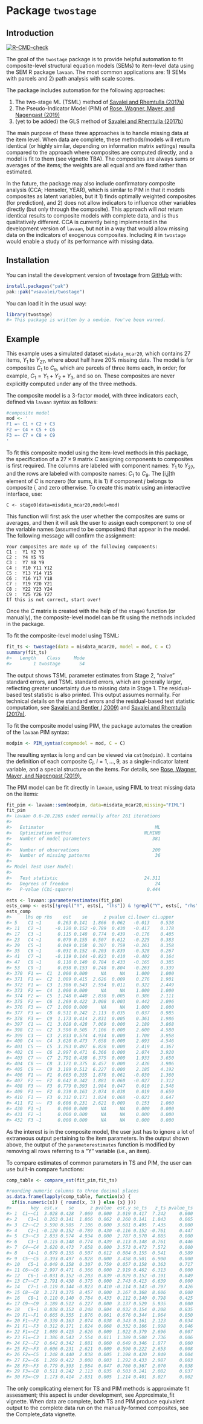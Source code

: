 
<!-- README.md is generated from README.Rmd. Please edit that file -->
<!-- Render `README.Rmd` regularly to keep `README.md` up-to-date, via
`devtools::build_readme()` -->

# Package `twostage`

## Introduction

<!-- badges: start -->

[![R-CMD-check](https://github.com/vsavalei/twostage/actions/workflows/R-CMD-check.yaml/badge.svg)](https://github.com/vsavalei/twostage/actions/workflows/R-CMD-check.yaml)
<!-- badges: end -->

The goal of the `twostage` package is to provide helpful automation to
fit composite-level structural equation models (SEMs) to item-level data
using the SEM R package `lavaan`. The most common applications are: 1)
SEMs with parcels and 2) path analysis with scale scores.

The package includes automation for the following approaches:

1)  The two-stage ML (TSML) method of [Savalei and Rhemtulla
    (2017a)](https://journals.sagepub.com/doi/full/10.3102/1076998617694880)
2)  The Pseudo-Indicator Model (PIM) of [Rose, Wagner, Mayer, and
    Nagengast
    (2019)](https://online.ucpress.edu/collabra/article/5/1/9/112958/Model-Based-Manifest-and-Latent-Composite-Scores)
3)  (yet to be added) the GLS method of [Savalei and Rhemtulla
    (2017b)](https://www.frontiersin.org/journals/psychology/articles/10.3389/fpsyg.2017.00767/full)

The main purpose of these three approaches is to handle missing data at
the item level. When data are complete, these methods/models will return
identical (or highly similar, depending on information matrix settings)
results compared to the approach where composites are computed directly,
and a model is fit to them (see vignette TBA). The composites are always
sums or averages of the items; the weights are all equal and are fixed
rather than estimated.

In the future, the package may also include confirmatory composite
analysis (CCA; Henseler, YEAR), which is similar to PIM in that it
models composites as latent variables, but it 1) finds optimally
weighted composites (for prediction), and 2) does not allow indicators
to influence other variables directly (but only through the composite).
This approach will *not* return identical results to composite models
with complete data, and is thus qualitatively different. CCA is
currently being implemented in the development version of `lavaan`, but
not in a way that would allow missing data on the indicators of
exogenous composites. Including it in `twostage` would enable a study of
its performance with missing data.

## Installation

You can install the development version of twostage from
[GitHub](https://github.com/) with:

``` r
install.packages("pak")
pak::pak("vsavalei/twostage")
```

You can load it in the usual way:

``` r
library(twostage) 
#> This package is written by a newbie. You've been warned.
```

<!-- too large? hard to illustrate PIM -->

## Example

This example uses a simulated dataset `misdata_mcar20`, which contains
27 items, $Y_1$ to $Y_{27}$, where about half have 20% missing data. The
model is for composites $C_1$ to $C_9$, which are parcels of three items
each, in order; for example, $C_1 = Y_1 + Y_2 + Y_3$, and so on. These
composites are never explicitly computed under any of the three methods.

The composite model is a 3-factor model, with three indicators each,
defined via `lavaan` syntax as follows:

``` r
#composite model
mod <- '
F1 =~ C1 + C2 + C3
F2 =~ C4 + C5 + C6
F3 =~ C7 + C8 + C9
'
```

To fit this composite model using the item-level methods in this
package, the specification of a $27 \times 9$ matrix $C$ assigning
components to composites is first required. The columns are labeled with
component names: $Y_1$ to $Y_{27}$, and the rows are labeled with
composite names: $C_1$ to $C_9$. The \[i,j\]th element of $C$ is nonzero
(for sums, it is 1) if component $j$ belongs to composite $i$, and zero
otherwise. To create this matrix using an interactive interface, use:

    C <- stage0(data=misdata_mcar20,model=mod)

This function will first ask the user whether the composites are sums or
averages, and then it will ask the user to assign each component to one
of the variable names (assumed to be composites) that appear in the
model. The following message will confirm the assignment:

    Your composites are made up of the following components: 
    C1 :  Y1 Y2 Y3 
    C2 :  Y4 Y5 Y6 
    C3 :  Y7 Y8 Y9 
    C4 :  Y10 Y11 Y12 
    C5 :  Y13 Y14 Y15 
    C6 :  Y16 Y17 Y18 
    C7 :  Y19 Y20 Y21 
    C8 :  Y22 Y23 Y24 
    C9 :  Y25 Y26 Y27 
    If this is not correct, start over! 

Once the $C$ matrix is created with the help of the `stage0` function
(or manually), the composite-level model can be fit using the methods
included in the package.

To fit the composite-level model using TSML:

``` r
fit_ts <- twostage(data = misdata_mcar20, model = mod, C = C)
summary(fit_ts)
#>   Length    Class     Mode 
#>        1 twostage       S4
```

The output shows TSML parameter estimates from Stage 2, “naive” standard
errors, and TSML standard errors, which are generally larger, reflecting
greater uncertainty due to missing data in Stage 1. The residual-based
test statistic is also printed. This output assumes normality. For
technical details on the standard errors and the residual-based test
statistic computation, see [Savalei and Bentler (
2009)](https://www.tandfonline.com/doi/full/10.1080/10705510903008238)
and [Savalei and Rhemtulla
(2017a)](https://journals.sagepub.com/doi/full/10.3102/1076998617694880).

To fit the composite model using PIM, the package automates the creation
of the `lavaan` PIM syntax:

``` r
modpim <- PIM_syntax(compmodel = mod, C = C)
```

The resulting syntax is long and can be viewed via `cat(modpim)`. It
contains the definition of each composite $C_i$, $i=1,\ldots,9$, as a
single-indicator latent variable, and a special structure on the items.
For details, see [Rose, Wagner, Mayer, and Nagengast
(2019).](https://online.ucpress.edu/collabra/article/5/1/9/112958/Model-Based-Manifest-and-Latent-Composite-Scores)

The PIM model can be fit directly in `lavaan`, using FIML to treat
missing data on the items:

``` r
fit_pim <- lavaan::sem(modpim, data=misdata_mcar20,missing="FIML")
fit_pim
#> lavaan 0.6-20.2265 ended normally after 261 iterations
#> 
#>   Estimator                                         ML
#>   Optimization method                           NLMINB
#>   Number of model parameters                       381
#> 
#>   Number of observations                           200
#>   Number of missing patterns                        36
#> 
#> Model Test User Model:
#>                                                       
#>   Test statistic                                24.311
#>   Degrees of freedom                                24
#>   P-value (Chi-square)                           0.444

ests <- lavaan::parameterestimates(fit_pim)
ests_comp <- ests[!grepl("Y", ests[, "lhs"]) & !grepl("Y", ests[, "rhs"]), ]
ests_comp
#>     lhs op rhs    est    se      z pvalue ci.lower ci.upper
#> 5    C1 ~1      0.263 0.141  1.866  0.062   -0.013    0.538
#> 11   C2 ~1     -0.120 0.152 -0.789  0.430   -0.417    0.178
#> 17   C3 ~1      0.115 0.148  0.774  0.439   -0.176    0.405
#> 23   C4 ~1      0.079 0.155  0.507  0.612   -0.225    0.383
#> 29   C5 ~1      0.049 0.158  0.307  0.759   -0.261    0.358
#> 35   C6 ~1     -0.031 0.152 -0.203  0.839   -0.328    0.267
#> 41   C7 ~1     -0.119 0.144 -0.823  0.410   -0.402    0.164
#> 47   C8 ~1      0.110 0.140  0.784  0.433   -0.165    0.385
#> 53   C9 ~1      0.038 0.153  0.248  0.804   -0.263    0.339
#> 370  F1 =~  C1  1.000 0.000     NA     NA    1.000    1.000
#> 371  F1 =~  C2  1.089 0.415  2.626  0.009    0.276    1.901
#> 372  F1 =~  C3  1.386 0.543  2.554  0.011    0.322    2.449
#> 373  F2 =~  C4  1.000 0.000     NA     NA    1.000    1.000
#> 374  F2 =~  C5  1.248 0.440  2.838  0.005    0.386    2.111
#> 375  F2 =~  C6  1.269 0.422  3.008  0.003    0.442    2.096
#> 376  F3 =~  C7  1.000 0.000     NA     NA    1.000    1.000
#> 377  F3 =~  C8  0.511 0.242  2.113  0.035    0.037    0.985
#> 378  F3 =~  C9  1.173 0.414  2.831  0.005    0.361    1.986
#> 397  C1 ~~  C1  3.028 0.428  7.069  0.000    2.189    3.868
#> 398  C2 ~~  C2  3.590 0.505  7.106  0.000    2.600    4.580
#> 399  C3 ~~  C3  2.833 0.574  4.934  0.000    1.708    3.958
#> 400  C4 ~~  C4  3.620 0.473  7.658  0.000    2.693    4.546
#> 401  C5 ~~  C5  3.393 0.497  6.828  0.000    2.419    4.367
#> 402  C6 ~~  C6  2.997 0.471  6.366  0.000    2.074    3.920
#> 403  C7 ~~  C7  2.791 0.438  6.375  0.000    1.933    3.650
#> 404  C8 ~~  C8  3.171 0.375  8.457  0.000    2.436    3.906
#> 405  C9 ~~  C9  3.189 0.512  6.227  0.000    2.185    4.192
#> 406  F1 ~~  F1  0.665 0.355  1.876  0.061   -0.030    1.360
#> 407  F2 ~~  F2  0.642 0.342  1.881  0.060   -0.027    1.312
#> 408  F3 ~~  F3  0.779 0.393  1.984  0.047    0.010    1.548
#> 409  F1 ~~  F2  0.339 0.163  2.074  0.038    0.019    0.659
#> 410  F1 ~~  F3  0.312 0.171  1.824  0.068   -0.023    0.647
#> 411  F2 ~~  F3  0.606 0.231  2.621  0.009    0.153    1.060
#> 430  F1 ~1      0.000 0.000     NA     NA    0.000    0.000
#> 431  F2 ~1      0.000 0.000     NA     NA    0.000    0.000
#> 432  F3 ~1      0.000 0.000     NA     NA    0.000    0.000
```

As the interest is in the composite model, the user just has to ignore a
lot of extraneous output pertaining to the item parameters. In the
output shown above, the output of the `parameterestimates` function is
modified by removing all rows referring to a “Y” variable (i.e., an
item).

To compare estimates of common parameters in TS and PIM, the user can
use built-in compare functions:

``` r
comp_table <- compare_est(fit_pim,fit_ts)

#rounding numeric columns to three decimal places
as.data.frame(lapply(comp_table, function(x) {
  if(is.numeric(x)) { round(x, 3) } else {x} }))
#>       key  est.x    se      z pvalue  est.y se_ts   z_ts pvalue_ts
#> 1  C1~~C1  3.028 0.428  7.069  0.000  3.019 0.417  7.242     0.000
#> 2    C1~1  0.263 0.141  1.866  0.062  0.260 0.141  1.843     0.065
#> 3  C2~~C2  3.590 0.505  7.106  0.000  3.681 0.495  7.435     0.000
#> 4    C2~1 -0.120 0.152 -0.789  0.430 -0.116 0.152 -0.761     0.447
#> 5  C3~~C3  2.833 0.574  4.934  0.000  2.787 0.570  4.885     0.000
#> 6    C3~1  0.115 0.148  0.774  0.439  0.113 0.148  0.761     0.446
#> 7  C4~~C4  3.620 0.473  7.658  0.000  3.573 0.472  7.572     0.000
#> 8    C4~1  0.079 0.155  0.507  0.612  0.084 0.155  0.541     0.589
#> 9  C5~~C5  3.393 0.497  6.828  0.000  3.458 0.501  6.900     0.000
#> 10   C5~1  0.049 0.158  0.307  0.759  0.057 0.158  0.363     0.717
#> 11 C6~~C6  2.997 0.471  6.366  0.000  2.919 0.462  6.313     0.000
#> 12   C6~1 -0.031 0.152 -0.203  0.839 -0.029 0.152 -0.191     0.849
#> 13 C7~~C7  2.791 0.438  6.375  0.000  2.743 0.413  6.639     0.000
#> 14   C7~1 -0.119 0.144 -0.823  0.410 -0.114 0.143 -0.797     0.426
#> 15 C8~~C8  3.171 0.375  8.457  0.000  3.167 0.368  8.606     0.000
#> 16   C8~1  0.110 0.140  0.784  0.433  0.112 0.140  0.798     0.425
#> 17 C9~~C9  3.189 0.512  6.227  0.000  3.137 0.529  5.935     0.000
#> 18   C9~1  0.038 0.153  0.248  0.804  0.032 0.154  0.208     0.835
#> 19 F1~~F1  0.665 0.355  1.876  0.061  0.676 0.344  1.964     0.050
#> 20 F1~~F2  0.339 0.163  2.074  0.038  0.343 0.161  2.123     0.034
#> 21 F1~~F3  0.312 0.171  1.824  0.068  0.332 0.166  1.998     0.046
#> 22 F1=~C2  1.089 0.415  2.626  0.009  1.022 0.379  2.696     0.007
#> 23 F1=~C3  1.386 0.543  2.554  0.011  1.389 0.508  2.736     0.006
#> 24 F2~~F2  0.642 0.342  1.881  0.060  0.649 0.346  1.877     0.060
#> 25 F2~~F3  0.606 0.231  2.621  0.009  0.590 0.222  2.653     0.008
#> 26 F2=~C5  1.248 0.440  2.838  0.005  1.198 0.420  2.849     0.004
#> 27 F2=~C6  1.269 0.422  3.008  0.003  1.292 0.433  2.987     0.003
#> 28 F3~~F3  0.779 0.393  1.984  0.047  0.760 0.367  2.070     0.038
#> 29 F3=~C8  0.511 0.242  2.113  0.035  0.503 0.241  2.082     0.037
#> 30 F3=~C9  1.173 0.414  2.831  0.005  1.214 0.401  3.027     0.002
```

The only complicating element for TS and PIM methods is approximate fit
assessment; this aspect is under development, see Approximate_fit
vignette. When data are complete, both TS and PIM produce equivalent
output to the complete data run on the manually-formed composites, see
the Complete_data vignette.

<!-- Links to (../doc/Complete_data.html) do not work until the package website is on Github. Links to  (../vignettes/Complete_data.html) do not work because this folder does not contain hmtl files. Ignore for now, see advice below.
&#10;<!-- Note on GitHub: If the README is on GitHub and you want to link to the rendered vignette during development, you could manually provide a link to a rendered version stored externally (e.g., on GitHub Pages) until it is published on CRAN.-->
